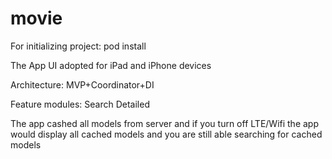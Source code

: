 # movie

For initializing project:
pod install

The App UI adopted for iPad and iPhone devices


Architecture: MVP+Coordinator+DI

Feature modules:
Search
Detailed


The app cashed all models from server and if you turn off LTE/Wifi the app would display all cached models and you are still able searching for cached models
